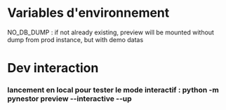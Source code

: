 # Variables d'environnement
NO_DB_DUMP : if not already existing, preview will be mounted without dump from prod instance, but with demo datas

# Dev interaction
### lancement en local pour tester le mode interactif : python -m pynestor preview --interactive --up
